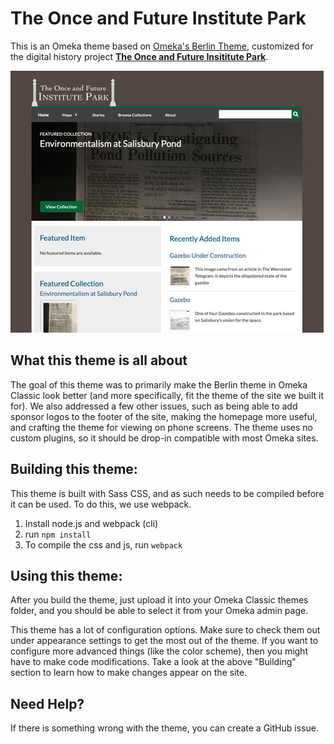 # The Once and Future Institute Park
This is an Omeka theme based on [Omeka's Berlin Theme](https://github.com/omeka/theme-berlin), customized for the digital history project __[The Once and Future Insititute Park](hu3900-institutepark.org)__.

![Theme Preview](theme.jpg)

## What this theme is all about
The goal of this theme was to primarily make the Berlin theme in Omeka Classic look better (and more specifically, fit the theme of the site we built it for). We also addressed a few other issues, such as being able to add sponsor logos to the footer of the site, making the homepage more useful, and crafting the theme for viewing on phone screens. The theme uses no custom plugins, so it should be drop-in compatible with most Omeka sites. 

## Building this theme:
This theme is built with Sass CSS, and as such needs to be compiled before it can be used. To do this, we use webpack.
1) Install node.js and webpack (cli)
2) run `npm install`
3) To compile the css and js, run `webpack`

## Using this theme:
After you build the theme, just upload it into your Omeka Classic themes folder, and you should be able to select it from your Omeka admin page.

This theme has a lot of configuration options. Make sure to check them out under appearance settings to get the most out of the theme. If you want to configure more advanced things (like the color scheme), then you might have to make code modifications. Take a look at the above "Building" section to learn how to make changes appear on the site.

## Need Help?
If there is something wrong with the theme, you can create a GitHub issue.